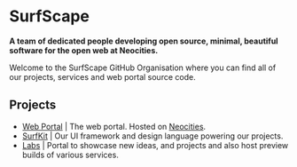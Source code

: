 # SurfScape
**A team of dedicated people developing open source, minimal, beautiful software for the open web at Neocities.**

Welcome to the SurfScape GitHub Organisation where you can find all of our projects, services and web portal source code.

## Projects

- [Web Portal](https://github.com/surfscape/web-portal) | The web portal. Hosted on [Neocities](https://neocities.org/site/surfscape).
- [SurfKit](https://github.com/surfscape/surfkit) | Our UI framework and design language powering our projects.
- [Labs](https://github.com/surfscape/labs) | Portal to showcase new ideas, and projects and also host preview builds of various services.
